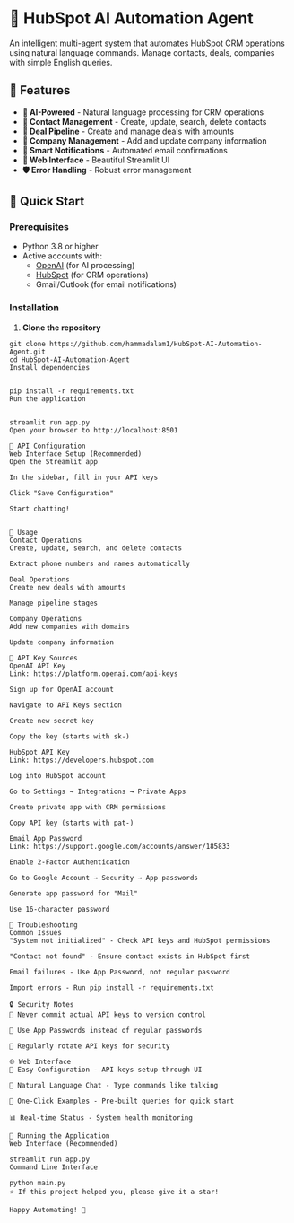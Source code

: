 # 🤖 HubSpot AI Automation Agent

An intelligent multi-agent system that automates HubSpot CRM operations using natural language commands. Manage contacts, deals, companies with simple English queries.

## 🌟 Features
- **🤖 AI-Powered** - Natural language processing for CRM operations
- **👥 Contact Management** - Create, update, search, delete contacts
- **💼 Deal Pipeline** - Create and manage deals with amounts
- **🏢 Company Management** - Add and update company information
- **📧 Smart Notifications** - Automated email confirmations
- **🎯 Web Interface** - Beautiful Streamlit UI
- **🛡️ Error Handling** - Robust error management

## 🚀 Quick Start

### Prerequisites
- Python 3.8 or higher
- Active accounts with:
  - [OpenAI](https://platform.openai.com) (for AI processing)
  - [HubSpot](https://hubspot.com) (for CRM operations)
  - Gmail/Outlook (for email notifications)

### Installation
1. **Clone the repository**
```
git clone https://github.com/hammadalam1/HubSpot-AI-Automation-Agent.git
cd HubSpot-AI-Automation-Agent
Install dependencies


pip install -r requirements.txt
Run the application


streamlit run app.py
Open your browser to http://localhost:8501

🔑 API Configuration
Web Interface Setup (Recommended)
Open the Streamlit app

In the sidebar, fill in your API keys

Click "Save Configuration"

Start chatting!


🎯 Usage
Contact Operations
Create, update, search, and delete contacts

Extract phone numbers and names automatically

Deal Operations
Create new deals with amounts

Manage pipeline stages

Company Operations
Add new companies with domains

Update company information

🔗 API Key Sources
OpenAI API Key
Link: https://platform.openai.com/api-keys

Sign up for OpenAI account

Navigate to API Keys section

Create new secret key

Copy the key (starts with sk-)

HubSpot API Key
Link: https://developers.hubspot.com

Log into HubSpot account

Go to Settings → Integrations → Private Apps

Create private app with CRM permissions

Copy API key (starts with pat-)

Email App Password
Link: https://support.google.com/accounts/answer/185833

Enable 2-Factor Authentication

Go to Google Account → Security → App passwords

Generate app password for "Mail"

Use 16-character password

🐛 Troubleshooting
Common Issues
"System not initialized" - Check API keys and HubSpot permissions

"Contact not found" - Ensure contact exists in HubSpot first

Email failures - Use App Password, not regular password

Import errors - Run pip install -r requirements.txt

🔒 Security Notes
🔐 Never commit actual API keys to version control

📧 Use App Passwords instead of regular passwords

🔄 Regularly rotate API keys for security

🌐 Web Interface
🔑 Easy Configuration - API keys setup through UI

💬 Natural Language Chat - Type commands like talking

🎯 One-Click Examples - Pre-built queries for quick start

📊 Real-time Status - System health monitoring

🚀 Running the Application
Web Interface (Recommended)

streamlit run app.py
Command Line Interface

python main.py
⭐ If this project helped you, please give it a star!

Happy Automating! 🎉